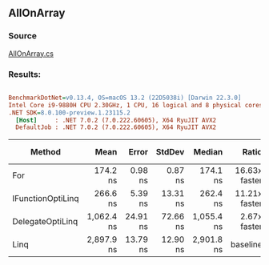 ﻿## AllOnArray

### Source
[AllOnArray.cs](../../src/OptiLinq.Benchmark/AllOnArray.cs)

### Results:
``` ini

BenchmarkDotNet=v0.13.4, OS=macOS 13.2 (22D5038i) [Darwin 22.3.0]
Intel Core i9-9880H CPU 2.30GHz, 1 CPU, 16 logical and 8 physical cores
.NET SDK=8.0.100-preview.1.23115.2
  [Host]     : .NET 7.0.2 (7.0.222.60605), X64 RyuJIT AVX2
  DefaultJob : .NET 7.0.2 (7.0.222.60605), X64 RyuJIT AVX2


```
|            Method |       Mean |    Error |   StdDev |     Median |         Ratio | RatioSD |   Gen0 | Allocated | Alloc Ratio |
|------------------ |-----------:|---------:|---------:|-----------:|--------------:|--------:|-------:|----------:|------------:|
|               For |   174.2 ns |  0.98 ns |  0.87 ns |   174.1 ns | 16.63x faster |   0.13x |      - |         - |          NA |
| IFunctionOptiLinq |   266.6 ns |  5.39 ns | 13.31 ns |   262.4 ns | 11.21x faster |   0.77x |      - |         - |          NA |
|  DelegateOptiLinq | 1,062.4 ns | 24.91 ns | 72.66 ns | 1,055.4 ns |  2.67x faster |   0.20x | 0.0019 |      24 B |  1.33x less |
|              Linq | 2,897.9 ns | 13.79 ns | 12.90 ns | 2,901.8 ns |      baseline |         | 0.0038 |      32 B |             |
